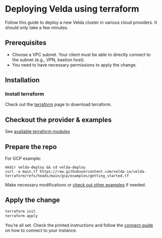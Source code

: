 # Deploying Velda using terraform

Follow this guide to deploy a new Velda cluster in various cloud providers. It should only take a few minutes.

## Prerequisites
* Choose a VPC subnet. Your client must be able to directly connect to the subnet (e.g., VPN, bastion host). 
* You need to have necessary permissions to apply the change.

## Installation
### Install terraform
Check out the [terraform](https://developer.hashicorp.com/terraform/install) page to download terraform.

## Checkout the provider & examples
See [available terraform modules](https://github.com/velda-io/velda-terraform)

## Prepare the repo
For GCP example:
```
mkdir velda-deploy && cd velda-deploy
curl -o main.tf https://raw.githubusercontent.com/velda-io/velda-terraform/refs/heads/main/gcp/examples/getting_started.tf
```
Make necessary modifications or [check out other examples](https://github.com/velda-io/velda-terraform/tree/main/gcp/examples) if needed.

## Apply the change
```bash
terraform init
terraform apply
```

You're all set. Check the printed instructions and follow the [connect guide](connect.md#create-and-initialize-your-first-instance) on how to connect to your instance.